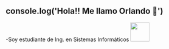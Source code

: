 ## console.log('Hola!! Me llamo Orlando 👋')

-Soy estudiante de Ing. en Sistemas Informáticos <img src="https://media.tenor.com/OKLkZ1Um5HIAAAAC/mad-typing.gif" width="50px" height="50px">




